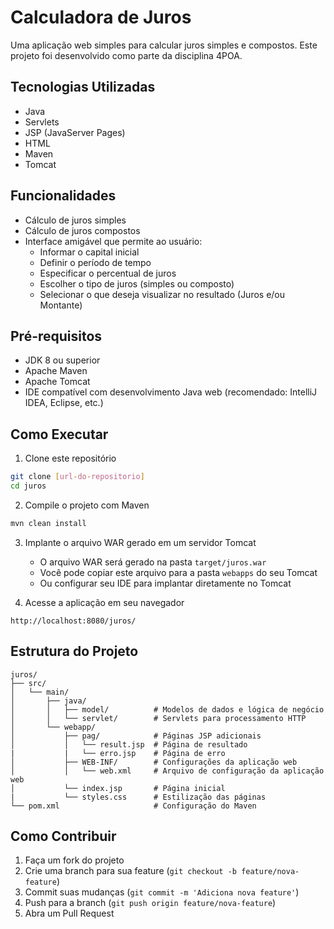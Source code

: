 # Calculadora de Juros

Uma aplicação web simples para calcular juros simples e compostos. Este projeto foi desenvolvido como parte da disciplina 4POA.

## Tecnologias Utilizadas

- Java
- Servlets
- JSP (JavaServer Pages)
- HTML
- Maven
- Tomcat

## Funcionalidades

- Cálculo de juros simples
- Cálculo de juros compostos
- Interface amigável que permite ao usuário:
  - Informar o capital inicial
  - Definir o período de tempo
  - Especificar o percentual de juros
  - Escolher o tipo de juros (simples ou composto)
  - Selecionar o que deseja visualizar no resultado (Juros e/ou Montante)

## Pré-requisitos

- JDK 8 ou superior
- Apache Maven
- Apache Tomcat
- IDE compatível com desenvolvimento Java web (recomendado: IntelliJ IDEA, Eclipse, etc.)

## Como Executar

1. Clone este repositório
```bash
git clone [url-do-repositorio]
cd juros
```

2. Compile o projeto com Maven
```bash
mvn clean install
```

3. Implante o arquivo WAR gerado em um servidor Tomcat
   - O arquivo WAR será gerado na pasta `target/juros.war`
   - Você pode copiar este arquivo para a pasta `webapps` do seu Tomcat
   - Ou configurar seu IDE para implantar diretamente no Tomcat

4. Acesse a aplicação em seu navegador
```
http://localhost:8080/juros/
```

## Estrutura do Projeto

```
juros/
├── src/
│   └── main/
│       ├── java/
│       │   ├── model/          # Modelos de dados e lógica de negócio
│       │   └── servlet/        # Servlets para processamento HTTP
│       └── webapp/
│           ├── pag/            # Páginas JSP adicionais
│           │   └── result.jsp  # Página de resultado
|           |   └── erro.jsp    # Página de erro
│           ├── WEB-INF/        # Configurações da aplicação web
│           │   └── web.xml     # Arquivo de configuração da aplicação web
│           └── index.jsp       # Página inicial
|           └── styles.css      # Estilização das páginas  
└── pom.xml                     # Configuração do Maven
```

## Como Contribuir

1. Faça um fork do projeto
2. Crie uma branch para sua feature (`git checkout -b feature/nova-feature`)
3. Commit suas mudanças (`git commit -m 'Adiciona nova feature'`)
4. Push para a branch (`git push origin feature/nova-feature`)
5. Abra um Pull Request